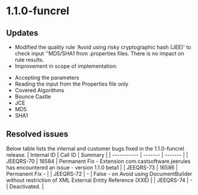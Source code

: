 # 1.1.0-funcrel

## Updates

- Modified the quality rule 'Avoid using risky cryptographic hash (JEE)' to check input ''MD5/SHA1 from .properties files. There is no impact on rule results.
- Improvement in scope of implementation:

*   Accepting the parameters
*   Reading the input from the Properties file only
*   Covered Algorithms
*   Bounce Castle
*   JCE
*   MD5
*   SHA1
## Resolved issues

Below table lists the internal and customer bugs fixed in the 1.1.0-funcrel release.
| Internal ID | Call ID | Summary |
| ----------- | ------- | ------- |
| JEEQRS-70 | 16584 | Permanent Fix - Extension com.castsoftware.jeerules has encountered an issue - version 1.1.0 beta1 |
| JEEQRS-73 | 16586 | Permanent Fix - |
| JEEQRS-72 | - | False - on Avoid using DocumentBuilder without restriction of XML External Entity Reference (XXE) |
| JEEQRS-74 | - | Deactivated. |

